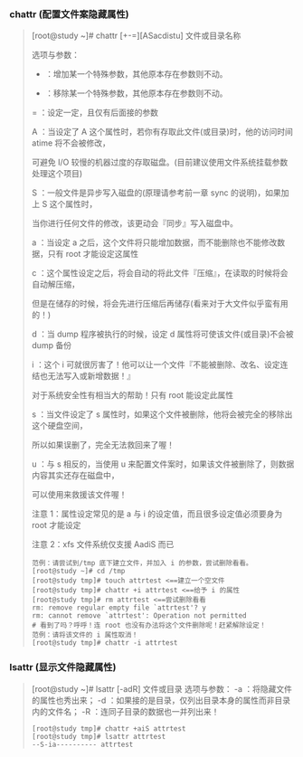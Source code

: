 ###  chattr \(配置文件案隐藏属性\)

> \[root@study ~\]\# chattr \[+-=\]\[ASacdistu\] 文件或目录名称
>
> 选项与参数：
>
> + ：增加某一个特殊参数，其他原本存在参数则不动。
>
> - ：移除某一个特殊参数，其他原本存在参数则不动。
>
> = ：设定一定，且仅有后面接的参数
>
> A ：当设定了 A 这个属性时，若你有存取此文件\(或目录\)时，他的访问时间 atime 将不会被修改，
>
>  可避免 I/O 较慢的机器过度的存取磁盘。\(目前建议使用文件系统挂载参数处理这个项目\)
>
> S ：一般文件是异步写入磁盘的\(原理请参考前一章 sync 的说明\)，如果加上 S 这个属性时，
>
>  当你进行任何文件的修改，该更动会『同步』写入磁盘中。
>
> a ：当设定 a 之后，这个文件将只能增加数据，而不能删除也不能修改数据，只有 root 才能设定这属性
>
> c ：这个属性设定之后，将会自动的将此文件『压缩』，在读取的时候将会自动解压缩，
>
>  但是在储存的时候，将会先进行压缩后再储存\(看来对于大文件似乎蛮有用的！\)
>
> d ：当 dump 程序被执行的时候，设定 d 属性将可使该文件\(或目录\)不会被 dump 备份
>
> i ：这个 i 可就很厉害了！他可以让一个文件『不能被删除、改名、设定连结也无法写入或新增数据！』
>
>  对于系统安全性有相当大的帮助！只有 root 能设定此属性
>
> s ：当文件设定了 s 属性时，如果这个文件被删除，他将会被完全的移除出这个硬盘空间，
>
>  所以如果误删了，完全无法救回来了喔！
>
> u ：与 s 相反的，当使用 u 来配置文件案时，如果该文件被删除了，则数据内容其实还存在磁盘中，
>
>  可以使用来救援该文件喔！
>
> 注意 1：属性设定常见的是 a 与 i 的设定值，而且很多设定值必须要身为 root 才能设定
>
> 注意 2：xfs 文件系统仅支援 AadiS 而已
>
>     范例：请尝试到/tmp 底下建立文件，并加入 i 的参数，尝试删除看看。
>     [root@study ~]# cd /tmp
>     [root@study tmp]# touch attrtest <==建立一个空文件
>     [root@study tmp]# chattr +i attrtest <==给予 i 的属性
>     [root@study tmp]# rm attrtest <==尝试删除看看
>     rm: remove regular empty file `attrtest'? y
>     rm: cannot remove `attrtest': Operation not permitted
>     # 看到了吗？呼呼！连 root 也没有办法将这个文件删除呢！赶紧解除设定！
>     范例：请将该文件的 i 属性取消！
>     [root@study tmp]# chattr -i attrtest

###  lsattr \(显示文件隐藏属性\)

> [root@study ~]# lsattr [-adR] 文件或目录
> 选项与参数：
> -a ：将隐藏文件的属性也秀出来；
> -d ：如果接的是目录，仅列出目录本身的属性而非目录内的文件名；
> -R ：连同子目录的数据也一并列出来！
> ```
> [root@study tmp]# chattr +aiS attrtest
> [root@study tmp]# lsattr attrtest
> --S-ia---------- attrtest
> ```



